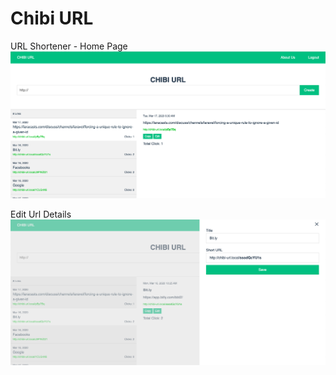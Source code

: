 # Chibi URL
URL Shortener - Home Page
![URL Shortener - Home Page](public/images/url-shortener.png)

Edit Url Details
![Edit Url](public/images/edit-url.png)
